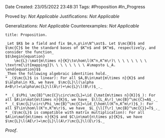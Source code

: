 <br />
<br />

Date Created: 23/05/2022 23:48:31
Tags: #Proposition #In_Progress

Proved by: _Not Applicable_
Justifications: _Not Applicable_

Generalizations: _Not Applicable_
Counterexamples: _Not Applicable_

``` ad-Proposition
title: Proposition.

_Let $K$ be a field and fix $m,n,p\in\N^\ast$. Let $\mc{B}$ and $\mc{C}$ be the standard bases of $K^n$ and $K^m$, respectively, and consider the function_
$$\begin{equation}
    \mc{L}:\mat{m\times n}{K}\to\hom\l(K^n,K^m\r)\ \ \ \ \ \ \ \ \textrm{\it{mapping}}\ \ \ \ \ \ \ \ A\mapsto L_A.
\end{equation}$$
_Then the following algebraic identities hold._
* _($\mc{L}$ is linear): For all $A,B\in\mat{m\times n}{K}$ and $\alpha\in K$, we have_ $\mc{L}\l(\alpha A+B\r)=\alpha\mc{L}\l(A\r)+\mc{L}\l(B\r)$_._

* _(_$\Phi_\mc{B}^\mc{C}\circ\mc{L}=\id_{\mat{m\times n}{K}}$_): For all $A\in\mat{m\times n}{K}$, we have_ $\l[L_A\r]_\mc{B}^\mc{C}=A$_._
* _(_$\mc{L}\circ\Phi_\mc{B}^\mc{C}=\id_{\hom\l(K^n,K^m\r)}$_): For all $T\in\hom\l(K^n,K^m\r)$, we have_ $L_{\l[T\r]_\mc{B}^\mc{C}}=T$_._
* _($\mc{L}$ is compatible with matrix multiplication): For all $A\in\mat{m\times n}{K}$ and $C\in\mat{n\times p}{K}$, we have $\mc{L}\l(AE\r)=\mc{L}\l(A\r)\mc{L}\l(E\r)$._

```

_Proof_. 
